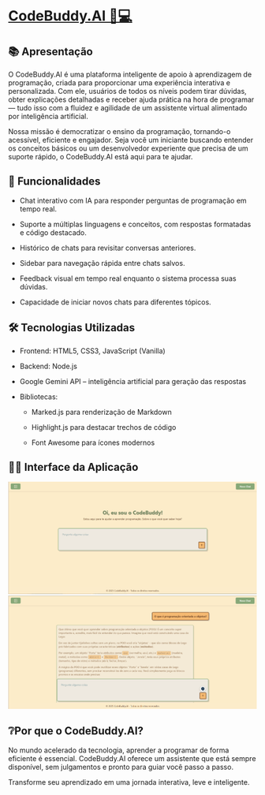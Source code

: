 # [CodeBuddy.AI 🤖💻](https://alinerhanny.github.io/CodeBuddy.AI/)
## 📚 Apresentação
O CodeBuddy.AI é uma plataforma inteligente de apoio à aprendizagem de programação, criada para proporcionar uma experiência interativa e personalizada. Com ele, usuários de todos os níveis podem tirar dúvidas, obter explicações detalhadas e receber ajuda prática na hora de programar — tudo isso com a fluidez e agilidade de um assistente virtual alimentado por inteligência artificial.

Nossa missão é democratizar o ensino da programação, tornando-o acessível, eficiente e engajador. Seja você um iniciante buscando entender os conceitos básicos ou um desenvolvedor experiente que precisa de um suporte rápido, o CodeBuddy.AI está aqui para te ajudar.

## 🚀 Funcionalidades
- Chat interativo com IA para responder perguntas de programação em tempo real.

- Suporte a múltiplas linguagens e conceitos, com respostas formatadas e código destacado.

- Histórico de chats para revisitar conversas anteriores.

- Sidebar para navegação rápida entre chats salvos.

- Feedback visual em tempo real enquanto o sistema processa suas dúvidas.

- Capacidade de iniciar novos chats para diferentes tópicos.

## 🛠️ Tecnologias Utilizadas
- Frontend: HTML5, CSS3, JavaScript (Vanilla)

- Backend: Node.js 

- Google Gemini API – inteligência artificial para geração das respostas

- Bibliotecas:

    -  Marked.js para renderização de Markdown

    - Highlight.js para destacar trechos de código

    - Font Awesome para ícones modernos

## 🧑‍💻 Interface da Aplicação

![Interface do CodeBuddy.AI](img/inicio.png)
![Chat Ativo](img/ativo.png)

## ❔Por que o CodeBuddy.AI?
No mundo acelerado da tecnologia, aprender a programar de forma eficiente é essencial. CodeBuddy.AI oferece um assistente que está sempre disponível, sem julgamentos e pronto para guiar você passo a passo.

Transforme seu aprendizado em uma jornada interativa, leve e inteligente.





